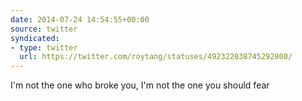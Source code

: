 ```yaml
---
date: 2014-07-24 14:54:55+00:00
source: twitter
syndicated:
- type: twitter
  url: https://twitter.com/roytang/statuses/492322038745292800/
---
```


I'm not the one who broke you, I'm not the one you should fear